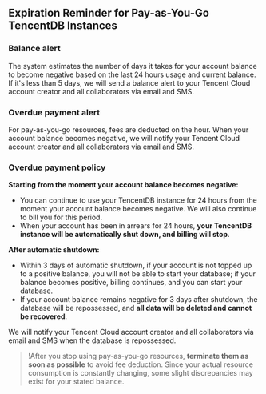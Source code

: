 ## Expiration Reminder for Pay-as-You-Go TencentDB Instances
### Balance alert
The system estimates the number of days it takes for your account balance to become negative based on the last 24 hours usage and current balance. If it's less than 5 days, we will send a balance alert to your Tencent Cloud account creator and all collaborators via email and SMS.

### Overdue payment alert
For pay-as-you-go resources, fees are deducted on the hour. When your account balance becomes negative, we will notify your Tencent Cloud account creator and all collaborators via email and SMS.

### Overdue payment policy
**Starting from the moment your account balance becomes negative:**
- You can continue to use your TencentDB instance for 24 hours from the moment your account balance becomes negative. We will also continue to bill you for this period.
- When your account has been in arrears for 24 hours, **your TencentDB instance will be automatically shut down, and billing will stop**.

**After automatic shutdown:**
- Within 3 days of automatic shutdown, if your account is not topped up to a positive balance, you will not be able to start your database; if your balance becomes positive, billing continues, and you can start your database.
- If your account balance remains negative for 3 days after shutdown, the database will be repossessed, and **all data will be deleted and cannot be recovered**.

We will notify your Tencent Cloud account creator and all collaborators via email and SMS when the database is repossessed.
> !After you stop using pay-as-you-go resources, **terminate them as soon as possible** to avoid fee deduction.
> Since your actual resource consumption is constantly changing, some slight discrepancies may exist for your stated balance.
